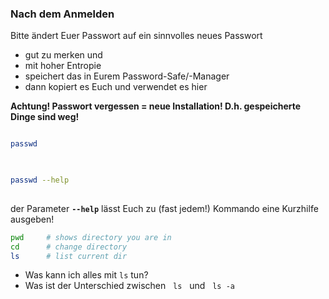 ### Nach dem Anmelden

Bitte ändert Euer Passwort auf ein sinnvolles neues Passwort

- gut zu merken und
- mit hoher Entropie
- speichert das in Eurem Password-Safe/-Manager
- dann kopiert es Euch und verwendet es hier

**Achtung! Passwort vergessen = neue Installation! D.h. gespeicherte Dinge sind weg!**

```bash

passwd
 
```


<div class="fragment">

```bash

passwd --help
 
```
der Parameter **`--help`** lässt Euch zu (fast jedem!) Kommando eine Kurzhilfe ausgeben!

</div>

<div class="fragment">

```bash
pwd     # shows directory you are in
cd      # change directory
ls      # list current dir
```

- Was kann ich alles mit `ls` tun?
- Was ist der Unterschied zwischen &nbsp; `ls` &nbsp; und &nbsp; `ls -a`


</div>
